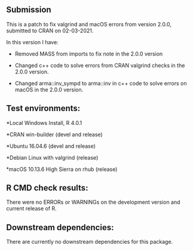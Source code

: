 ## Submission

This is a patch to fix valgrind and macOS errors from version 2.0.0, submitted
to CRAN on 02-03-2021.

In this version I have:

* Removed MASS from imports to fix note in the 2.0.0 version

* Changed c++ code to solve errors from CRAN valgrind checks in the 2.0.0 version.

* Changed arma::inv_sympd to arma::inv in c++ code to solve errors on macOS in the 2.0.0 version.

## Test environments:

*Local Windows Install, R 4.0.1

*CRAN win-builder (devel and release)

*Ubuntu 16.04.6 (devel and release)

*Debian Linux with valgrind (release) 

*macOS 10.13.6 High Sierra on rhub (release)

## R CMD check results: 

There were no ERRORs or WARNINGs on the development version and current release of R.

## Downstream dependencies:

There are currently no downstream dependencies for this package.

